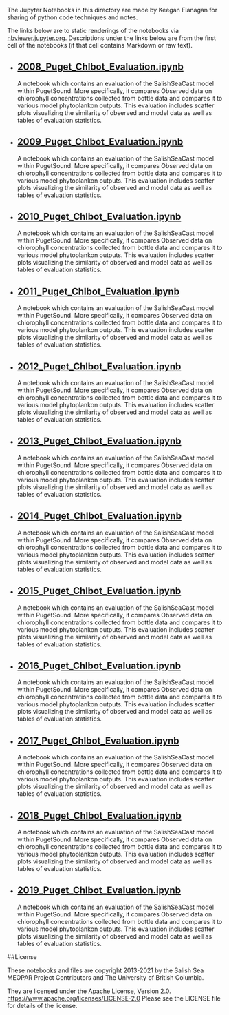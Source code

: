 The Jupyter Notebooks in this directory are made by Keegan Flanagan
for sharing of python code techniques and notes.

The links below are to static renderings of the notebooks via
[nbviewer.jupyter.org](https://nbviewer.jupyter.org/).
Descriptions under the links below are from the first cell of the notebooks
(if that cell contains Markdown or raw text).

* ## [2008_Puget_Chlbot_Evaluation.ipynb](https://nbviewer.jupyter.org/github/SalishSeaCast/analysis-keegan/blob/master/notebooks/Evaluations/Chlbot_Individual_year_evaluations/2008_Puget_Chlbot_Evaluation.ipynb)  
    
    A notebook which contains an evaluation of the SalishSeaCast model within PugetSound. More specifically, it compares Observed data on chlorophyll concentrations collected from bottle data and compares it to various model phytoplankon outputs. This evaluation includes scatter plots visualizing the similarity of observed and model data as well as tables of evaluation statistics.

* ## [2009_Puget_Chlbot_Evaluation.ipynb](https://nbviewer.jupyter.org/github/SalishSeaCast/analysis-keegan/blob/master/notebooks/Evaluations/Chlbot_Individual_year_evaluations/2009_Puget_Chlbot_Evaluation.ipynb)  
    
    A notebook which contains an evaluation of the SalishSeaCast model within PugetSound. More specifically, it compares Observed data on chlorophyll concentrations collected from bottle data and compares it to various model phytoplankon outputs. This evaluation includes scatter plots visualizing the similarity of observed and model data as well as tables of evaluation statistics.

* ## [2010_Puget_Chlbot_Evaluation.ipynb](https://nbviewer.jupyter.org/github/SalishSeaCast/analysis-keegan/blob/master/notebooks/Evaluations/Chlbot_Individual_year_evaluations/2010_Puget_Chlbot_Evaluation.ipynb)  
    
    A notebook which contains an evaluation of the SalishSeaCast model within PugetSound. More specifically, it compares Observed data on chlorophyll concentrations collected from bottle data and compares it to various model phytoplankon outputs. This evaluation includes scatter plots visualizing the similarity of observed and model data as well as tables of evaluation statistics.

* ## [2011_Puget_Chlbot_Evaluation.ipynb](https://nbviewer.jupyter.org/github/SalishSeaCast/analysis-keegan/blob/master/notebooks/Evaluations/Chlbot_Individual_year_evaluations/2011_Puget_Chlbot_Evaluation.ipynb)  
    
    A notebook which contains an evaluation of the SalishSeaCast model within PugetSound. More specifically, it compares Observed data on chlorophyll concentrations collected from bottle data and compares it to various model phytoplankon outputs. This evaluation includes scatter plots visualizing the similarity of observed and model data as well as tables of evaluation statistics.

* ## [2012_Puget_Chlbot_Evaluation.ipynb](https://nbviewer.jupyter.org/github/SalishSeaCast/analysis-keegan/blob/master/notebooks/Evaluations/Chlbot_Individual_year_evaluations/2012_Puget_Chlbot_Evaluation.ipynb)  
    
    A notebook which contains an evaluation of the SalishSeaCast model within PugetSound. More specifically, it compares Observed data on chlorophyll concentrations collected from bottle data and compares it to various model phytoplankon outputs. This evaluation includes scatter plots visualizing the similarity of observed and model data as well as tables of evaluation statistics.

* ## [2013_Puget_Chlbot_Evaluation.ipynb](https://nbviewer.jupyter.org/github/SalishSeaCast/analysis-keegan/blob/master/notebooks/Evaluations/Chlbot_Individual_year_evaluations/2013_Puget_Chlbot_Evaluation.ipynb)  
    
    A notebook which contains an evaluation of the SalishSeaCast model within PugetSound. More specifically, it compares Observed data on chlorophyll concentrations collected from bottle data and compares it to various model phytoplankon outputs. This evaluation includes scatter plots visualizing the similarity of observed and model data as well as tables of evaluation statistics.

* ## [2014_Puget_Chlbot_Evaluation.ipynb](https://nbviewer.jupyter.org/github/SalishSeaCast/analysis-keegan/blob/master/notebooks/Evaluations/Chlbot_Individual_year_evaluations/2014_Puget_Chlbot_Evaluation.ipynb)  
    
    A notebook which contains an evaluation of the SalishSeaCast model within PugetSound. More specifically, it compares Observed data on chlorophyll concentrations collected from bottle data and compares it to various model phytoplankon outputs. This evaluation includes scatter plots visualizing the similarity of observed and model data as well as tables of evaluation statistics.

* ## [2015_Puget_Chlbot_Evaluation.ipynb](https://nbviewer.jupyter.org/github/SalishSeaCast/analysis-keegan/blob/master/notebooks/Evaluations/Chlbot_Individual_year_evaluations/2015_Puget_Chlbot_Evaluation.ipynb)  
    
    A notebook which contains an evaluation of the SalishSeaCast model within PugetSound. More specifically, it compares Observed data on chlorophyll concentrations collected from bottle data and compares it to various model phytoplankon outputs. This evaluation includes scatter plots visualizing the similarity of observed and model data as well as tables of evaluation statistics.

* ## [2016_Puget_Chlbot_Evaluation.ipynb](https://nbviewer.jupyter.org/github/SalishSeaCast/analysis-keegan/blob/master/notebooks/Evaluations/Chlbot_Individual_year_evaluations/2016_Puget_Chlbot_Evaluation.ipynb)  
    
    A notebook which contains an evaluation of the SalishSeaCast model within PugetSound. More specifically, it compares Observed data on chlorophyll concentrations collected from bottle data and compares it to various model phytoplankon outputs. This evaluation includes scatter plots visualizing the similarity of observed and model data as well as tables of evaluation statistics.

* ## [2017_Puget_Chlbot_Evaluation.ipynb](https://nbviewer.jupyter.org/github/SalishSeaCast/analysis-keegan/blob/master/notebooks/Evaluations/Chlbot_Individual_year_evaluations/2017_Puget_Chlbot_Evaluation.ipynb)  
    
    A notebook which contains an evaluation of the SalishSeaCast model within PugetSound. More specifically, it compares Observed data on chlorophyll concentrations collected from bottle data and compares it to various model phytoplankon outputs. This evaluation includes scatter plots visualizing the similarity of observed and model data as well as tables of evaluation statistics.

* ## [2018_Puget_Chlbot_Evaluation.ipynb](https://nbviewer.jupyter.org/github/SalishSeaCast/analysis-keegan/blob/master/notebooks/Evaluations/Chlbot_Individual_year_evaluations/2018_Puget_Chlbot_Evaluation.ipynb)  
    
    A notebook which contains an evaluation of the SalishSeaCast model within PugetSound. More specifically, it compares Observed data on chlorophyll concentrations collected from bottle data and compares it to various model phytoplankon outputs. This evaluation includes scatter plots visualizing the similarity of observed and model data as well as tables of evaluation statistics.

* ## [2019_Puget_Chlbot_Evaluation.ipynb](https://nbviewer.jupyter.org/github/SalishSeaCast/analysis-keegan/blob/master/notebooks/Evaluations/Chlbot_Individual_year_evaluations/2019_Puget_Chlbot_Evaluation.ipynb)  
    
    A notebook which contains an evaluation of the SalishSeaCast model within PugetSound. More specifically, it compares Observed data on chlorophyll concentrations collected from bottle data and compares it to various model phytoplankon outputs. This evaluation includes scatter plots visualizing the similarity of observed and model data as well as tables of evaluation statistics.


##License

These notebooks and files are copyright 2013-2021
by the Salish Sea MEOPAR Project Contributors
and The University of British Columbia.

They are licensed under the Apache License, Version 2.0.
https://www.apache.org/licenses/LICENSE-2.0
Please see the LICENSE file for details of the license.
